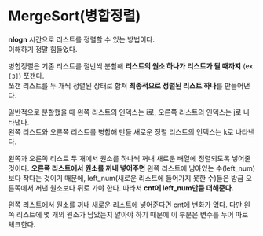 # MergeSort(병합정렬)
**nlogn** 시간으로 리스트를 정렬할 수 있는 방법이다. <br>
이해하기 정말 힘들었다.

병합정렬은 기존 리스트를 절반씩 분할해 **리스트의 원소 하나가 리스트가 될 때까지** (ex. `[3]`) 쪼갠다. <br>
쪼갠 리스트를 두 개씩 정렬된 상태로 합쳐 **최종적으로 정렬된 리스트 하나**를 만들어낸다. <br>

일반적으로 분할했을 때 왼쪽 리스트의 인덱스는 i로, 오른쪽 리스트의 인덱스는 j로 나타낸다. <br>
왼쪽 리스트와 오른쪽 리스트를 병합해 만들 새로운 정렬 리스트의 인덱스는 k로 나타낸다.

왼쪽과 오른쪽 리스트 두 개에서 원소를 하나씩 꺼내 새로운 배열에 정렬되도록 넣어줄 것이다.
**오른쪽 리스트에서 원소를 꺼내 넣어주면** 왼쪽 리스트에 남아있는 수(left_num)보다 작다는 것이기 때문에,
left_num(새로운 리스트에 들어가지 못한 수)들은 방금 오른쪽에서 꺼낸 원소보다 뒤로 가야 한다.
따라서 **cnt에 left_num만큼 더해준다.**

왼쪽 리스트에서 원소를 꺼내 새로운 리스트에 넣어준다면 cnt에 변화가 없다.
다만 왼쪽 리스트에 몇 개의 원소가 남았는지 알아야 하기 때문에 이 부분은 변수를 두어 따로 체크한다.

